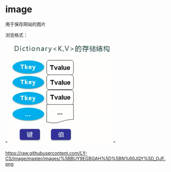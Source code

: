 # image
用于保存网站的图片

浏览格式：

“<img src="https://raw.githubusercontent.com/LY-CS/image/master/images/222.png"/>”

https://raw.githubusercontent.com/LY-CS/image/master/images/%5BBUY9EGBGAH%5D%5BN%60JQY%5D_OJF.png
